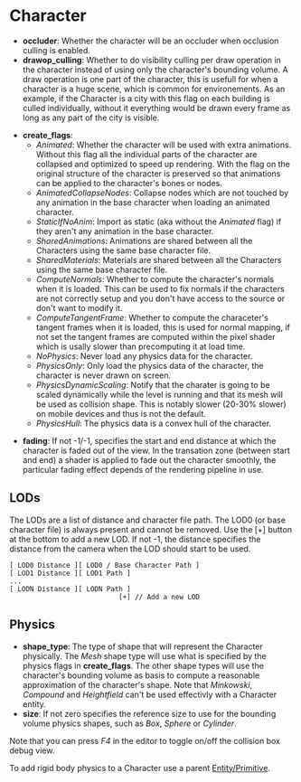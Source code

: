 # Character

-   **occluder**: Whether the character will be an occluder when
    occlusion culling is enabled.
-   **drawop\_culling**: Whether to do visibility culling per draw
    operation in the character instead of using only the character's
    bounding volume. A draw operation is one part of the character, this
    is usefull for when a character is a huge scene, which is common for
    environements. As an example, if the Character is a city with this
    flag on each building is culled individually, without it everything
    would be drawn every frame as long as any part of the city is
    visible.

<!-- -->

-   **create\_flags**:
    -   *Animated*: Whether the character will be used with extra
        animations. Without this flag all the individual parts of the
        character are collapsed and optimized to speed up rendering.
        With the flag on the original structure of the character is
        preserved so that animations can be applied to the character's
        bones or nodes.
    -   *AnimatedCollapseNodes*: Collapse nodes which are not touched by
        any animation in the base character when loading an animated
        character.
    -   *StaticIfNoAnim*: Import as static (aka without the *Animated*
        flag) if they aren't any animation in the base character.
    -   *SharedAnimations*: Animations are shared between all the
        Characters using the same base character file.
    -   *SharedMaterials*: Materials are shared between all the
        Characters using the same base character file.
    -   *ComputeNormals*: Whether to compute the character's normals
        when it is loaded. This can be used to fix normals if the
        characters are not correctly setup and you don't have access to
        the source or don't want to modify it.
    -   *ComputeTangentFrame*: Whether to compute the characeter's
        tangent frames when it is loaded, this is used for normal
        mapping, if not set the tangent frames are computed within the
        pixel shader which is usally slower than precomputing it at load
        time.
    -   *NoPhysics*: Never load any physics data for the character.
    -   *PhysicsOnly*: Only load the physics data of the character, the
        character is never drawn on screen.
    -   *PhysicsDynamicScaling*: Notify that the charater is going to be
        scaled dynamically while the level is running and that its mesh
        will be used as collision shape. This is notably slower (20-30%
        slower) on mobile devices and thus is not the default.
    -   *PhysicsHull*: The physics data is a convex hull of the
        character.

<!-- -->

-   **fading**: If not -1/-1, specifies the start and end distance at
    which the character is faded out of the view. In the transation zone
    (between start and end) a shader is applied to fade out the
    character smoothly, the particular fading effect depends of the
    rendering pipeline in use.

## LODs

The LODs are a list of distance and character file path. The LOD0 (or
base character file) is always present and cannot be removed. Use the
\[+\] button at the bottom to add a new LOD. If not -1, the distance
specifies the distance from the camera when the LOD should start to be
used.

    [ LOD0 Distance ][ LOD0 / Base Character Path ]
    [ LOD1 Distance ][ LOD1 Path ]
    ...
    [ LODN Distance ][ LODN Path ]
                               [+] // Add a new LOD

## Physics

-   **shape\_type**: The type of shape that will represent the Character
    physically. The *Mesh* shape type will use what is specified by the
    physics flags in **create\_flags**. The other shape types will use
    the character's bounding volume as basis to compute a reasonable
    approximation of the character's shape. Note that *Minkowski*,
    *Compound* and *Heightfield* can't be used effectivly with a
    Character entity.
-   **size**: If not zero specifies the reference size to use for the
    bounding volume physics shapes, such as *Box*, *Sphere* or
    *Cylinder*.

Note that you can press *F4* in the editor to toggle on/off the
collision box debug view.

To add rigid body physics to a Character use a parent
[Entity/Primitive](Entity/Primitive).
